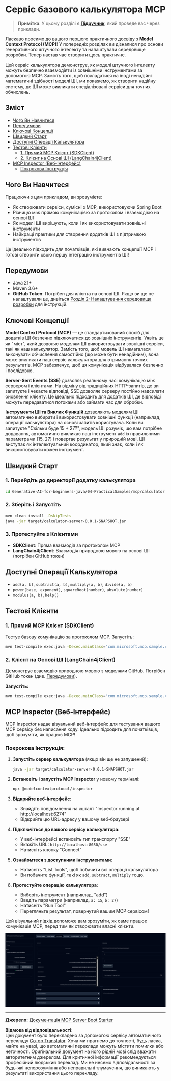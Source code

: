 <!--
CO_OP_TRANSLATOR_METADATA:
{
  "original_hash": "5bd7a347d6ed1d706443f9129dd29dd9",
  "translation_date": "2025-07-25T10:19:40+00:00",
  "source_file": "04-PracticalSamples/mcp/calculator/README.md",
  "language_code": "uk"
}
-->
# Сервіс базового калькулятора MCP

>**Примітка**: У цьому розділі є [**Підручник**](./TUTORIAL.md), який проведе вас через приклади.

Ласкаво просимо до вашого першого практичного досвіду з **Model Context Protocol (MCP)**! У попередніх розділах ви дізналися про основи генеративного штучного інтелекту та налаштували середовище розробки. Тепер настав час створити щось практичне.

Цей сервіс калькулятора демонструє, як моделі штучного інтелекту можуть безпечно взаємодіяти із зовнішніми інструментами за допомогою MCP. Замість того, щоб покладатися на іноді ненадійні математичні здібності моделі ШІ, ми покажемо, як створити надійну систему, де ШІ може викликати спеціалізовані сервіси для точних обчислень.

## Зміст

- [Чого Ви Навчитеся](../../../../../04-PracticalSamples/mcp/calculator)
- [Передумови](../../../../../04-PracticalSamples/mcp/calculator)
- [Ключові Концепції](../../../../../04-PracticalSamples/mcp/calculator)
- [Швидкий Старт](../../../../../04-PracticalSamples/mcp/calculator)
- [Доступні Операції Калькулятора](../../../../../04-PracticalSamples/mcp/calculator)
- [Тестові Клієнти](../../../../../04-PracticalSamples/mcp/calculator)
  - [1. Прямий MCP Клієнт (SDKClient)](../../../../../04-PracticalSamples/mcp/calculator)
  - [2. Клієнт на Основі ШІ (LangChain4jClient)](../../../../../04-PracticalSamples/mcp/calculator)
- [MCP Inspector (Веб-Інтерфейс)](../../../../../04-PracticalSamples/mcp/calculator)
  - [Покрокова Інструкція](../../../../../04-PracticalSamples/mcp/calculator)

## Чого Ви Навчитеся

Працюючи з цим прикладом, ви зрозумієте:
- Як створювати сервіси, сумісні з MCP, використовуючи Spring Boot
- Різницю між прямою комунікацією за протоколом і взаємодією на основі ШІ
- Як моделі ШІ вирішують, коли і як використовувати зовнішні інструменти
- Найкращі практики для створення додатків ШІ з підтримкою інструментів

Це ідеально підходить для початківців, які вивчають концепції MCP і готові створити свою першу інтеграцію інструментів ШІ!

## Передумови

- Java 21+
- Maven 3.6+
- **GitHub Token**: Потрібен для клієнта на основі ШІ. Якщо ви ще не налаштували це, дивіться [Розділ 2: Налаштування середовища розробки](../../../02-SetupDevEnvironment/README.md) для інструкцій.

## Ключові Концепції

**Model Context Protocol (MCP)** — це стандартизований спосіб для додатків ШІ безпечно підключатися до зовнішніх інструментів. Уявіть це як "міст", який дозволяє моделям ШІ використовувати зовнішні сервіси, такі як наш калькулятор. Замість того, щоб модель ШІ намагалася виконувати обчислення самостійно (що може бути ненадійним), вона може викликати наш сервіс калькулятора для отримання точних результатів. MCP забезпечує, щоб ця комунікація відбувалася безпечно і послідовно.

**Server-Sent Events (SSE)** дозволяє реальному часі комунікацію між сервером і клієнтами. На відміну від традиційних HTTP-запитів, де ви запитуєте і чекаєте відповіді, SSE дозволяє серверу постійно надсилати оновлення клієнту. Це ідеально підходить для додатків ШІ, де відповіді можуть передаватися потоками або займати час для обробки.

**Інструменти ШІ та Виклик Функцій** дозволяють моделям ШІ автоматично вибирати і використовувати зовнішні функції (наприклад, операції калькулятора) на основі запитів користувача. Коли ви запитуєте "Скільки буде 15 + 27?", модель ШІ розуміє, що вам потрібне додавання, автоматично викликає наш інструмент `add` із правильними параметрами (15, 27) і повертає результат у природній мові. ШІ виступає як інтелектуальний координатор, який знає, коли і як використовувати кожен інструмент.

## Швидкий Старт

### 1. Перейдіть до директорії додатку калькулятора
```bash
cd Generative-AI-for-beginners-java/04-PracticalSamples/mcp/calculator
```

### 2. Зберіть і Запустіть
```bash
mvn clean install -DskipTests
java -jar target/calculator-server-0.0.1-SNAPSHOT.jar
```

### 3. Протестуйте з Клієнтами
- **SDKClient**: Пряма взаємодія за протоколом MCP
- **LangChain4jClient**: Взаємодія природною мовою на основі ШІ (потрібен GitHub токен)

## Доступні Операції Калькулятора

- `add(a, b)`, `subtract(a, b)`, `multiply(a, b)`, `divide(a, b)`
- `power(base, exponent)`, `squareRoot(number)`, `absolute(number)`
- `modulus(a, b)`, `help()`

## Тестові Клієнти

### 1. Прямий MCP Клієнт (SDKClient)
Тестує базову комунікацію за протоколом MCP. Запустіть:
```bash
mvn test-compile exec:java -Dexec.mainClass="com.microsoft.mcp.sample.client.SDKClient" -Dexec.classpathScope=test
```

### 2. Клієнт на Основі ШІ (LangChain4jClient)
Демонструє взаємодію природною мовою з моделями GitHub. Потрібен GitHub токен (див. [Передумови](../../../../../04-PracticalSamples/mcp/calculator)).

**Запустіть:**
```bash
mvn test-compile exec:java -Dexec.mainClass="com.microsoft.mcp.sample.client.LangChain4jClient" -Dexec.classpathScope=test
```

## MCP Inspector (Веб-Інтерфейс)

MCP Inspector надає візуальний веб-інтерфейс для тестування вашого MCP сервісу без написання коду. Ідеально підходить для початківців, щоб зрозуміти, як працює MCP!

### Покрокова Інструкція:

1. **Запустіть сервер калькулятора** (якщо він ще не запущений):
   ```bash
   java -jar target/calculator-server-0.0.1-SNAPSHOT.jar
   ```

2. **Встановіть і запустіть MCP Inspector** у новому терміналі:
   ```bash
   npx @modelcontextprotocol/inspector
   ```

3. **Відкрийте веб-інтерфейс**:
   - Знайдіть повідомлення на кшталт "Inspector running at http://localhost:6274"
   - Відкрийте цю URL-адресу у вашому веб-браузері

4. **Підключіться до вашого сервісу калькулятора**:
   - У веб-інтерфейсі встановіть тип транспорту "SSE"
   - Вкажіть URL: `http://localhost:8080/sse`
   - Натисніть кнопку "Connect"

5. **Ознайомтеся з доступними інструментами**:
   - Натисніть "List Tools", щоб побачити всі операції калькулятора
   - Ви побачите функції, такі як `add`, `subtract`, `multiply` тощо.

6. **Протестуйте операцію калькулятора**:
   - Виберіть інструмент (наприклад, "add")
   - Введіть параметри (наприклад, `a: 15`, `b: 27`)
   - Натисніть "Run Tool"
   - Перегляньте результат, повернутий вашим MCP сервісом!

Цей візуальний підхід допоможе вам зрозуміти, як саме працює комунікація MCP, перед тим як створювати власні клієнти.

![npx inspector](../../../../../translated_images/tool.214c70103694335c4cfdc2d624373dfce4b0162f6aea089ac1da9051fb563b7f.uk.png)

---
**Джерело:** [Документація MCP Server Boot Starter](https://docs.spring.io/spring-ai/reference/api/mcp/mcp-server-boot-starter-docs.html)

**Відмова від відповідальності**:  
Цей документ було перекладено за допомогою сервісу автоматичного перекладу [Co-op Translator](https://github.com/Azure/co-op-translator). Хоча ми прагнемо до точності, будь ласка, майте на увазі, що автоматичні переклади можуть містити помилки або неточності. Оригінальний документ на його рідній мові слід вважати авторитетним джерелом. Для критичної інформації рекомендується професійний людський переклад. Ми не несемо відповідальності за будь-які непорозуміння або неправильні тлумачення, що виникають у результаті використання цього перекладу.
